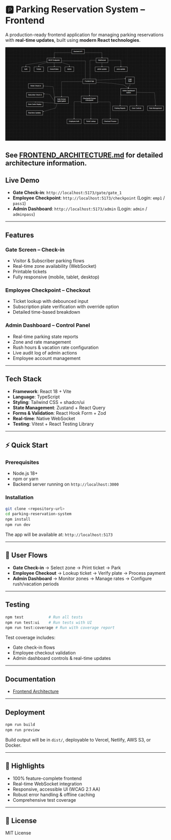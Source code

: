 


# 🅿️ Parking Reservation System – Frontend

A production-ready frontend application for managing parking reservations with **real-time updates**, built using **modern React technologies**.

![Parking Reservation System](./parking-reservation-diagram.png)

See [FRONTEND_ARCHITECTURE.md](./FRONTEND_ARCHITECTURE.md) for detailed architecture information.
---

##  Live Demo

- **Gate Check-in**: `http://localhost:5173/gate/gate_1`  
- **Employee Checkpoint**: `http://localhost:5173/checkpoint` (Login: `emp1` / `pass1`)  
- **Admin Dashboard**: `http://localhost:5173/admin` (Login: `admin` / `adminpass`)  

---

##  Features

### Gate Screen – Check-in
- Visitor & Subscriber parking flows  
- Real-time zone availability (WebSocket)  
- Printable tickets  
- Fully responsive (mobile, tablet, desktop)  

### Employee Checkpoint – Checkout
- Ticket lookup with debounced input  
- Subscription plate verification with override option  
- Detailed time-based breakdown  

### Admin Dashboard – Control Panel
- Real-time parking state reports  
- Zone and rate management  
- Rush hours & vacation rate configuration  
- Live audit log of admin actions  
- Employee account management  

---

##  Tech Stack

- **Framework**: React 18 + Vite  
- **Language**: TypeScript  
- **Styling**: Tailwind CSS + shadcn/ui  
- **State Management**: Zustand + React Query  
- **Forms & Validation**: React Hook Form + Zod  
- **Real-time**: Native WebSocket  
- **Testing**: Vitest + React Testing Library  

---

## ⚡ Quick Start

### Prerequisites
- Node.js 18+  
- npm or yarn  
- Backend server running on `http://localhost:3000`  

### Installation
```bash
git clone <repository-url>
cd parking-reservation-system
npm install
npm run dev
````

The app will be available at: `http://localhost:5173`

---

## 📱 User Flows

* **Gate Check-in** → Select zone → Print ticket → Park
* **Employee Checkout** → Lookup ticket → Verify plate → Process payment
* **Admin Dashboard** → Monitor zones → Manage rates → Configure rush/vacation periods

---

##  Testing

```bash
npm test           # Run all tests
npm run test:ui    # Run tests with UI
npm run test:coverage # Run with coverage report
```

Test coverage includes:

* Gate check-in flows
* Employee checkout validation
* Admin dashboard controls & real-time updates

---

##  Documentation

* [Frontend Architecture](./FRONTEND_ARCHITECTURE.md)


---

##  Deployment

```bash
npm run build
npm run preview
```

Build output will be in `dist/`, deployable to Vercel, Netlify, AWS S3, or Docker.

---

## 🎯 Highlights

* 100% feature-complete frontend
* Real-time WebSocket integration
* Responsive, accessible UI (WCAG 2.1 AA)
* Robust error handling & offline caching
* Comprehensive test coverage

---

## 📄 License

MIT License

```


